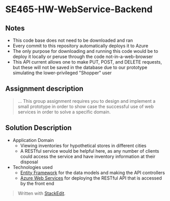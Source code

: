 # SE465-HW-WebService-Backend
## Notes
- This code base does not need to be downloaded and ran
- Every commit to this repository automatically deploys it to Azure
- The only purpose for downloading and running this code would be to deploy it locally or peruse through the code not-in-a-web-browser
- This API current allows one to make PUT, POST, and DELETE requests, but these will not be saved in the database due to our prototype simulating the lower-privileged "Shopper" user

## Assignment description
> ... This group assignment requires you to design and implement a small prototype in order to show case the successful use of web services in order to solve a specific domain.

## Solution Description
- Application Domain
	- Viewing inventories for hypothetical stores in different cities
	- A RESTful service would be helpful here, as any number of clients could access the service and have inventory information at their disposal
- Technologies used
	- [Entity Framework](https://docs.microsoft.com/en-us/ef/core/)  for the data models and making the API controllers
	- [Azure Web Services](https://docs.microsoft.com/en-us/azure/app-service/app-service-web-tutorial-rest-api) for deploying the RESTful API that is accessed by the front end



  
  

> Written with [StackEdit](https://stackedit.io/).
<!--stackedit_data:
eyJoaXN0b3J5IjpbLTE5ODI0MzAxODIsNTQyMjgwNTQyLDg0Nj
gzODUsLTE5MzM5Mzg2NTEsNDMxMjQzNTY0LC00NDIyMDc0MTNd
fQ==
-->